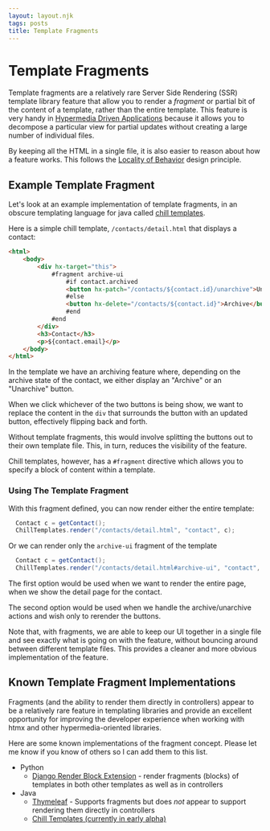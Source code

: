 ```yaml
---
layout: layout.njk
tags: posts
title: Template Fragments
---
```


# Template Fragments

Template fragments are a relatively rare Server Side Rendering (SSR) template library feature that allow you to render a
_fragment_ or partial bit of the content of a template, rather than the entire template.  This feature is very handy in 
[Hypermedia Driven Applications](/essays/hypermedia-driven-applications) because it allows you to decompose a particular
view for partial updates without creating a large number of individual files.  

By keeping all the HTML in a single file, it is also easier to reason about how a feature works.  This follows the
[Locality of Behavior](/essays/locality-of-behaviour/) design principle.

## Example Template Fragment

Let's look at an example implementation of template fragments, in an obscure templating language for java called
[chill templates](https://github.com/bigskysoftware/chill/tree/master/chill-script).

Here is a simple chill template, `/contacts/detail.html` that displays a contact:

```html
<html>
    <body>
        <div hx-target="this">
            #fragment archive-ui
                #if contact.archived
                <button hx-patch="/contacts/${contact.id}/unarchive">Unarchive</button>
                #else
                <button hx-delete="/contacts/${contact.id}">Archive</button>
                #end
            #end
        </div>
        <h3>Contact</h3>
        <p>${contact.email}</p>
    </body>
</html>
```

In the template we have an archiving feature where, depending on the archive state of the contact, we either display an "Archive"
or an "Unarchive" button.

When we click whichever of the two buttons is being show, we want to replace the content in the `div` that surrounds the button
with an updated button, effectively flipping back and forth.  

Without template fragments, this would involve splitting the buttons out to their own template file.  This, in turn, reduces 
the visibility of the feature.  

Chill templates, however, has a `#fragment` directive which allows you to specify a block of content within a template.  

### Using The Template Fragment

With this fragment defined, you can now render either the entire template:

```java
  Contact c = getContact();
  ChillTemplates.render("/contacts/detail.html", "contact", c);
```

Or we can render only the `archive-ui` fragment of the template

```java
  Contact c = getContact();
  ChillTemplates.render("/contacts/detail.html#archive-ui", "contact", c);
```

The first option would be used when we want to render the entire page, when we show the detail page for the contact.

The second option would be used when we handle the archive/unarchive actions and wish only to rerender the buttons.

Note that, with fragments, we are able to keep our UI together in a single file and see exactly what is going on with 
the feature, without bouncing around between different template files.  This provides a cleaner and more obvious
implementation of the feature.

## Known Template Fragment Implementations

Fragments (and the ability to render them directly in controllers) appear to be a relatively rare feature in templating
libraries and provide an excellent opportunity for improving the developer experience when working with htmx and other
hypermedia-oriented libraries.

Here are some known implementations of the fragment concept.  Please let me know if you know of others so I can add
them to this list.

* Python
  * [Django Render Block Extension](https://pypi.org/project/django-render-block/) - render fragments (blocks) of templates in both
    other templates as well as in controllers
* Java
  * [Thymeleaf](https://www.thymeleaf.org/doc/tutorials/3.0/usingthymeleaf.html#fragment-specification-syntax) - 
    Supports fragments but does _not_ appear to support rendering them directly in controllers
  * [Chill Templates (currently in early alpha)](https://github.com/bigskysoftware/chill/tree/master/chill-script)